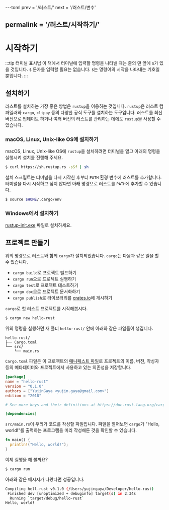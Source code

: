 ---toml
prev = '/러스트/'
next = '/러스트/변수'

permalink = '/러스트/시작하기/'
---

# 시작하기

:::tip 터미널 표시법
이 책에서 터미널에 입력할 명령을 나타낼 때는 줄의 맨 앞에 `$`가 있을 것입니다.
`$` 문자를 입력할 필요는 없습니다. `$`는 명령어의 시작을 나타내는 기호일 뿐입니다.
:::

## 설치하기
러스트를 설치하는 가장 좋은 방법은 `rustup`을 이용하는 것입니다.
`rustup`은 러스트 컴파일러와 `cargo`, `clippy` 등의 다양한 공식 도구를 설치하는 도구입니다.
러스트를 최신 버전으로 업데이트 하거나 여러 버전의 러스트를 관리하는 데에도
`rustup`을 사용할 수 있습니다.

### macOS, Linux, Unix-like OS에 설치하기
macOS, Linux, Unix-like OS에 `rustup`을 설치하려면 터미널을 열고 아래의 명령을 실행시켜
설치를 진행해 주세요.

```sh
$ curl https://sh.rustup.rs -sSf | sh
```

설치 스크립트는 터미널을 다시 시작한 후부터 `PATH` 환경 변수에 러스트를 추가합니다.
터미널을 다시 시작하고 싶지 않다면 아래 명령으로 러스트를 `PATH`에 추가할 수 있습니다.

```sh
$ source $HOME/.cargo/env
```

### Windows에서 설치하기
[rustup-init.exe](https://win.rustup.rs) 파일로 설치하세요.


## 프로젝트 만들기
위의 명령으로 러스트와 함께 `cargo`가 설치되었습니다.
`cargo`는 다음과 같은 일을 할 수 있습니다.

- `cargo build`로 프로젝트 빌드하기
- `cargo run`으로 프로젝트 실행하기
- `cargo test`로 프로젝트 테스트하기
- `cargo doc`으로 프로젝트 문서화하기
- `cargo publish`로 라이브러리를 [crates.io](https://crates.io)에 게시하기

`cargo`로 첫 러스트 프로젝트를 시작해봅시다.

```sh
$ cargo new hello-rust
```

위의 명령을 실행하면 새 폴더 `hello-rust/` 안에 아래와 같은 파일들이 생깁니다.

    hello-rust/
    ├── Cargo.toml
    └── src/
        └── main.rs

`Cargo.toml` 파일은 이 프로젝트의 [매니페스트 파일](./용어-사전/#매니페스트-파일)로
프로젝트의 이름, 버전, 작성자 등의 메타데이터와 프로젝트에서 사용하고 있는 의존성을 저장합니다.

```toml
[package]
name = "hello-rust"
version = "0.1.0"
authors = ["YujinGaya <yujin.gaya@gmail.com>"]
edition = "2018"

# See more keys and their definitions at https://doc.rust-lang.org/cargo/reference/manifest.html

[dependencies]
```

`src/main.rs`이 우리가 코드를 작성할 파일입니다.
파일을 열어보면 `cargo`가 "Hello, world!"를 출력하는 프로그램을 미리 작성해둔 것을 확인할 수 있습니다.

```rust
fn main() {
  println!("Hello, world!");
}
```

이제 실행을 해 볼까요?

```sh
$ cargo run
```

아래와 같은 메시지가 나왔다면 성공입니다.

```sh
Compiling hell-rust v0.1.0 (/Users/yujingaya/Developer/hello-rust)               
 Finished dev [unoptimized + debuginfo] target(s) in 2.34s                    
  Running `target/debug/hello-rust`
Hello, world!
```
